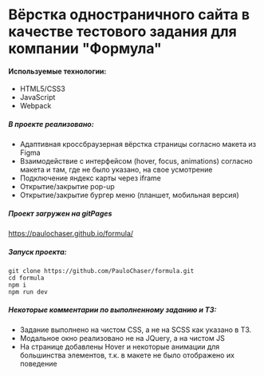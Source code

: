 # Вёрстка одностраничного сайта в качестве тестового задания для компании "Формула"



#### Используемые технологии:
+ HTML5/СSS3
+ JavaScript
+ Webpack

##### В проекте реализовано:

+ Адаптивная кроссбраузерная вёрстка страницы согласно макета из Figma
+ Взаимодействие с интерфейсом (hover, focus, animations) согласно макета и там, где не было указано, на свое усмотрение
+ Подключение яндекс карты через iframe
+ Открытие/закрытие pop-up
+ Открытие/закрытие бургер меню (планшет, мобильная версия)

##### Проект загружен на gitPages
https://paulochaser.github.io/formula/

##### Запуск проекта:
```
git clone https://github.com/PauloChaser/formula.git
cd formula
npm i
npm run dev
```

##### Некоторые комментарии по выполненному заданию и ТЗ:
+ Задание выполнено на чистом CSS, а не на SCSS как указано в ТЗ.
+ Модальное окно реализовано не на JQuery, а на чистом JS
+ На странице добавлены Hover и некоторые анимации для большинства элементов, т.к. в макете не было отображено их поведение